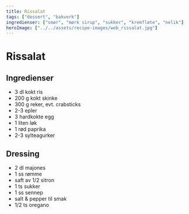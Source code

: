 ```yaml
---
title: Rissalat
tags: ["dessert", "bakverk"]
ingredienser: ["smør", "mørk sirup", "sukker", "kremfløte", "nelik"]
heroImage: ["../../assets/recipe-images/web_rissalat.jpg"]
---
```


# Rissalat

## Ingredienser

- 3 dl kokt ris
- 200 g kokt skinke
- 300 g reker, evt. crabsticks
- 2-3 epler
- 3 hardkokte egg
- 1 liten løk
- 1 rød paprika
- 2-3 sylteagurker

## Dressing

- 2 dl majones
- 1 ss rømme
- saft av 1/2 sitron
- 1 ts sukker
- 1 ss sennep
- salt & pepper til smak
- 1/2 ts oregano
